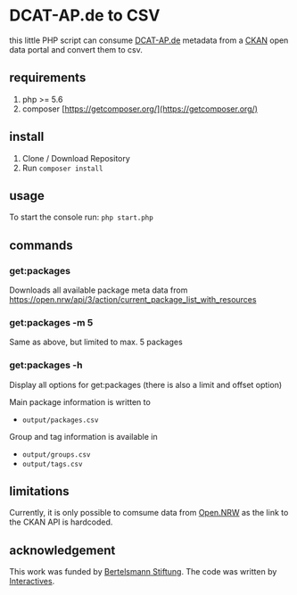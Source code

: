 # DCAT-AP.de to CSV

this little PHP script can consume [DCAT-AP.de](https://www.dcat-ap.de/) metadata from a [CKAN](https://github.com/ckan/ckan) open data portal and convert them to csv.

## requirements
1. php >= 5.6
2. composer [https://getcomposer.org/](https://getcomposer.org/)

## install
1. Clone / Download Repository
2. Run `composer install`

## usage
To start the console run:
`php start.php`

## commands

### get:packages
Downloads all available package meta data from
https://open.nrw/api/3/action/current_package_list_with_resources

### get:packages -m 5
Same as above, but limited to max. 5 packages

### get:packages -h
Display all options for get:packages (there is also a limit and offset option)

Main package information is written to
* `output/packages.csv`

Group and tag information is available in
* `output/groups.csv`
* `output/tags.csv`

## limitations
Currently, it is only possible to comsume data from [Open.NRW](https://open.nrw/) as the link to the CKAN API is hardcoded. 

## acknowledgement
This work was funded by [Bertelsmann Stiftung](https://www.bertelsmann-stiftung.de). The code was written by [Interactives](http://www.interactiv.es/).
